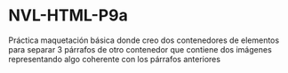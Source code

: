 # NVL-HTML-P9a
Práctica maquetación básica donde creo  dos contenedores de elementos para separar 
3 párrafos de otro contenedor que contiene dos imágenes representando algo coherente con los párrafos anteriores
